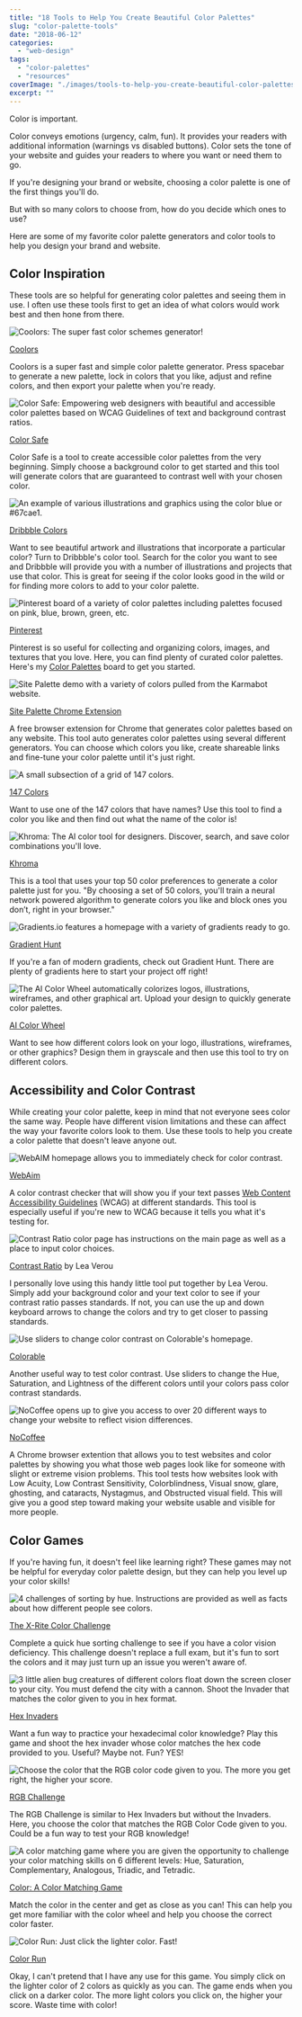 ```yaml
---
title: "18 Tools to Help You Create Beautiful Color Palettes"
slug: "color-palette-tools"
date: "2018-06-12"
categories: 
  - "web-design"
tags: 
  - "color-palettes"
  - "resources"
coverImage: "./images/tools-to-help-you-create-beautiful-color-palettes.png"
excerpt: ""
---
```


Color is important.

Color conveys emotions (urgency, calm, fun). It provides your readers with additional information (warnings vs disabled buttons). Color sets the tone of your website and guides your readers to where you want or need them to go.

If you're designing your brand or website, choosing a color palette is one of the first things you'll do.

But with so many colors to choose from, how do you decide which ones to use?

Here are some of my favorite color palette generators and color tools to help you design your brand and website.


## Color Inspiration

These tools are so helpful for generating color palettes and seeing them in use. I often use these tools first to get an idea of what colors would work best and then hone from there.

![ Coolors: The super fast color schemes generator! ](./images/Coolors.png)

[Coolors](https://coolors.co/)

Coolors is a super fast and simple color palette generator. Press spacebar to generate a new palette, lock in colors that you like, adjust and refine colors, and then export your palette when you're ready.

![ Color Safe: Empowering web designers with beautiful and accessible color palettes based on WCAG Guidelines of text and background contrast ratios. ](./images/color-safe.png)

[Color Safe](http://colorsafe.co/)

Color Safe is a tool to create accessible color palettes from the very beginning. Simply choose a background color to get started and this tool will generate colors that are guaranteed to contrast well with your chosen color.

![ An example of various illustrations and graphics using the color blue or #67cae1. ](./images/Dribbble-Colors.png)

[Dribbble Colors](https://dribbble.com/colors/67cae1)

Want to see beautiful artwork and illustrations that incorporate a particular color? Turn to Dribbble's color tool. Search for the color you want to see and Dribbble will provide you with a number of illustrations and projects that use that color. This is great for seeing if the color looks good in the wild or for finding more colors to add to your color palette.

![ Pinterest board of a variety of color palettes including palettes focused on pink, blue, brown, green, etc. ](./images/pinterest.png)

[Pinterest](https://www.pinterest.com)

Pinterest is so useful for collecting and organizing colors, images, and textures that you love. Here, you can find plenty of curated color palettes. Here's my [Color Palettes](https://www.pinterest.ca/heather_tovey/color-palettes/) board to get you started.

![ Site Palette demo with a variety of colors pulled from the Karmabot website. ](./images/Site-Palette-Extension.png)

[Site Palette Chrome Extension](https://chrome.google.com/webstore/detail/site-palette/pekhihjiehdafocefoimckjpbkegknoh)

A free browser extension for Chrome that generates color palettes based on any website. This tool auto generates color palettes using several different generators. You can choose which colors you like, create shareable links and fine-tune your color palette until it's just right.

![ A small subsection of a grid of 147 colors. ](./images/147-colors.png)

[147 Colors](http://www.colors.commutercreative.com/grid/)

Want to use one of the 147 colors that have names? Use this tool to find a color you like and then find out what the name of the color is!

![ Khroma: The AI color tool for designers. Discover, search, and save color combinations you'll love. ](./images/Khroma.png)

[Khroma](http://khroma.co/)

This is a tool that uses your top 50 color preferences to generate a color palette just for you. "By choosing a set of 50 colors, you'll train a neural network powered algorithm to generate colors you like and block ones you don’t, right in your browser."

![ Gradients.io features a homepage with a variety of gradients ready to go. ](./images/gradients-io.png)

[Gradient Hunt](https://gradienthunt.com/)

If you're a fan of modern gradients, check out Gradient Hunt. There are plenty of gradients here to start your project off right!

![ The AI Color Wheel automatically colorizes logos, illustrations, wireframes, and other graphical art. Upload your design to quickly generate color palettes. ](./images/ai-color-wheel.png)

[AI Color Wheel](http://brandmark.io/color-wheel/)

Want to see how different colors look on your logo, illustrations, wireframes, or other graphics? Design them in grayscale and then use this tool to try on different colors.

## Accessibility and Color Contrast

While creating your color palette, keep in mind that not everyone sees color the same way. People have different vision limitations and these can affect the way your favorite colors look to them. Use these tools to help you create a color palette that doesn't leave anyone out.

![ WebAIM homepage allows you to immediately check for color contrast. ](./images/WebAIM.png)

[WebAim](https://webaim.org/resources/contrastchecker/)

A color contrast checker that will show you if your text passes [Web Content Accessibility Guidelines](https://www.w3.org/WAI/standards-guidelines/wcag/) (WCAG) at different standards. This tool is especially useful if you're new to WCAG because it tells you what it's testing for.

![ Contrast Ratio color page has instructions on the main page as well as a place to input color choices. ](./images/ContrastRatio.png)

[Contrast Ratio](http://contrast-ratio.com) by Lea Verou

I personally love using this handy little tool put together by Lea Verou. Simply add your background color and your text color to see if your contrast ratio passes standards. If not, you can use the up and down keyboard arrows to change the colors and try to get closer to passing standards.

![ Use sliders to change color contrast on Colorable's homepage. ](./images/Colorable.png)

[Colorable](https://colorable.jxnblk.com/006655/9900ff)

Another useful way to test color contrast. Use sliders to change the Hue, Saturation, and Lightness of the different colors until your colors pass color contrast standards.

![ NoCoffee opens up to give you access to over 20 different ways to change your website to reflect vision differences. ](./images/NoCoffee.png)

[NoCoffee](https://chrome.google.com/webstore/detail/nocoffee/jjeeggmbnhckmgdhmgdckeigabjfbddl/)

A Chrome browser extention that allows you to test websites and color palettes by showing you what those web pages look like for someone with slight or extreme vision problems. This tool tests how websites look with Low Acuity, Low Contrast Sensitivity, Colorblindness, Visual snow, glare, ghosting, and cataracts, Nystagmus, and Obstructed visual field. This will give you a good step toward making your website usable and visible for more people.

## Color Games

If you're having fun, it doesn't feel like learning right? These games may not be helpful for everyday color palette design, but they can help you level up your color skills!

![ 4 challenges of sorting by hue. Instructions are provided as well as facts about how different people see colors. ](./images/X-rite.png)

[The X-Rite Color Challenge](https://www.xrite.com/hue-test)

Complete a quick hue sorting challenge to see if you have a color vision deficiency. This challenge doesn't replace a full exam, but it's fun to sort the colors and it may just turn up an issue you weren't aware of.

![ 3 little alien bug creatures of different colors float down the screen closer to your city. You must defend the city with a cannon. Shoot the Invader that matches the color given to you in hex format. ](./images/Hex-invaders.png)

[Hex Invaders](http://www.hexinvaders.com/)

Want a fun way to practice your hexadecimal color knowledge? Play this game and shoot the hex invader whose color matches the hex code provided to you. Useful? Maybe not. Fun? YES!

![ Choose the color that the RGB color code given to you. The more you get right, the higher your score. ](./images/RGB-guess.png)

[RGB Challenge](http://www.rgbchallenge.com/)

The RGB Challenge is similar to Hex Invaders but without the Invaders. Here, you choose the color that matches the RGB Color Code given to you. Could be a fun way to test your RGB knowledge!

![ A color matching game where you are given the opportunity to challenge your color matching skills on 6 different levels: Hue, Saturation, Complementary, Analogous, Triadic, and Tetradic. ](./images/color-match.png)

[Color: A Color Matching Game](http://color.method.ac/)

Match the color in the center and get as close as you can! This can help you get more familiar with the color wheel and help you choose the correct color faster.

![ Color Run: Just click the lighter color. Fast! ](./images/Color-run.png)

[Color Run](http://colorrun.pl/)

Okay, I can't pretend that I have any use for this game. You simply click on the lighter color of 2 colors as quickly as you can. The game ends when you click on a darker color. The more light colors you click on, the higher your score. Waste time with color!